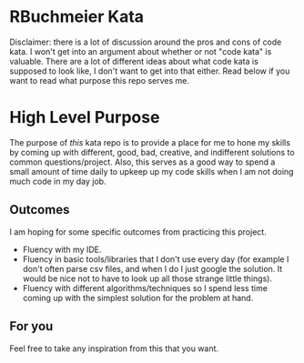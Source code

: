 # RBuchmeier Kata

Disclaimer: there is a lot of discussion around the pros and cons of code kata. I won't get into an argument about whether or not "code kata" is valuable. There are a lot of different ideas about what code kata is supposed to look like, I don't want to get into that either. Read below if you want to read what purpose this repo serves me.

# High Level Purpose
The purpose of *this* kata repo is to provide a place for me to hone my skills by coming up with different, good, bad, creative, and indifferent solutions to common questions/project. Also, this serves as a good way to spend a small amount of time daily to upkeep up my code skills when I am not doing much code in my day job.

## Outcomes
I am hoping for some specific outcomes from practicing this project.
- Fluency with my IDE.
- Fluency in basic tools/libraries that I don't use every day (for example I don't often parse csv files, and when I do I just google the solution. It would be nice not to have to look up all those strange little things).
- Fluency with different algorithms/techniques so I spend less time coming up with the simplest solution for the problem at hand.

## For you

Feel free to take any inspiration from this that you want.
